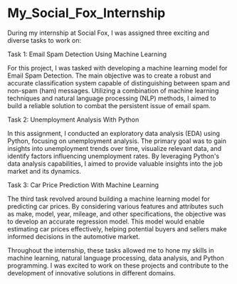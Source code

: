 # My_Social_Fox_Internship
During my internship at Social Fox, I was assigned three exciting and diverse tasks to work on:

Task 1: Email Spam Detection Using Machine Learning

For this project, I was tasked with developing a machine learning model for Email Spam Detection. The main objective was to create a robust and accurate classification system capable of distinguishing between spam and non-spam (ham) messages. Utilizing a combination of machine learning techniques and natural language processing (NLP) methods, I aimed to build a reliable solution to combat the persistent issue of email spam.

Task 2: Unemployment Analysis With Python

In this assignment, I conducted an exploratory data analysis (EDA) using Python, focusing on unemployment analysis. The primary goal was to gain insights into unemployment trends over time, visualize relevant data, and identify factors influencing unemployment rates. By leveraging Python's data analysis capabilities, I aimed to provide valuable insights into the job market and its dynamics.

Task 3: Car Price Prediction With Machine Learning

The third task revolved around building a machine learning model for predicting car prices. By considering various features and attributes such as make, model, year, mileage, and other specifications, the objective was to develop an accurate regression model. This model would enable estimating car prices effectively, helping potential buyers and sellers make informed decisions in the automotive market.

Throughout the internship, these tasks allowed me to hone my skills in machine learning, natural language processing, data analysis, and Python programming. I was excited to work on these projects and contribute to the development of innovative solutions in different domains.
